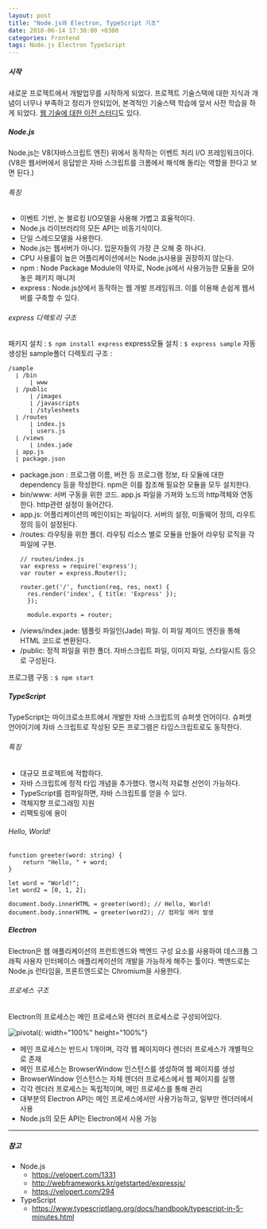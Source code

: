 ```yaml
---
layout: post
title: "Node.js와 Electron, TypeScript 기초"
date: 2018-06-14 17:30:00 +0300
categories: Frontend
tags: Node.js Electron TypeScript
---
```


##### 시작
새로운 프로젝트에서 개발업무를 시작하게 되었다. 프로젝트 기술스택에 대한 지식과 개념이 너무나 부족하고 정리가 안되있어, 본격적인 기술스택 학습에 앞서 사전 학습을 하게 되었다. [웹 기술에 대한 이전 스터디](/How-To-Work-Web)도 있다.

##### Node.js
Node.js는 V8(자바스크립트 엔진) 위에서 동작하는 이벤트 처리 I/O 프레임워크이다. (V8은 웹서버에서 응답받은 자바 스크립트를 크롬에서 해석해 돌리는 역할을 한다고 보면 된다.)

###### 특징
- 이벤트 기반, 논 블로킹 I/O모델을 사용해 가볍고 효율적이다.
- Node.js 라이브러리의 모든 API는 비동기식이다.
- 단일 스레드모델을 사용한다.
- Node.js는 웹서버가 아니다. 입문자들의 가장 큰 오해 중 하나다.
- CPU 사용률이 높은 어플리케이션에서는 Node.js사용을 권장하지 않는다.
- npm : Node Package Module의 약자로, Node.js에서 사용가능한 모듈을 모아놓은 패키지 매니저
- express : Node.js상에서 동작하는 웹 개발 프레임워크. 이를 이용해 손쉽게 웹서버를 구축할 수 있다.

###### express 디렉토리 구조
패키지 설치 : `$ npm install express`
express모듈 설치 : `$ express sample`
자동 생성된 sample폴더 디렉토리 구조 :  
```
/sample
  ⌊ /bin
      ⌊ www
  ⌊ /public
      ⌊ /images
      ⌊ /javascripts
      ⌊ /stylesheets
  ⌊ /routes
      ⌊ index.js
      ⌊ users.js
  ⌊ /views
      ⌊ index.jade
  ⌊ app.js
  ⌊ package.json
```
- package.json : 프로그램 이름, 버전 등 프로그램 정보, 타 모듈에 대한 dependency 등을 작성한다. npm은 이를 참조해 필요한 모듈을 모두 설치한다.
- bin/www: 서버 구동을 위한 코드. app.js 파일을 가져와 노드의 http객체와 연동한다. http관련 설정이 들어간다.
- app.js: 어플리케이션의 메인이되는 파일이다. 서버의 설정, 미들웨어 정의, 라우트 정의 등이 설정된다.
- /routes: 라우팅을 위한 폴더. 라우팅 리소스 별로 모듈을 만들어 라우팅 로직을 각 파일에 구현.
  ```
  // routes/index.js
  var express = require('express');
  var router = express.Router();

  router.get('/', function(req, res, next) {
    res.render('index', { title: 'Express' });
    });

    module.exports = router;
  ```
- /views/index.jade: 템플릿 파일인(Jade) 파일. 이 파일 제이드 엔진을 통해 HTML 코드로 변환된다.
- /public: 정적 파일을 위한 폴더. 자바스크립트 파일, 이미지 파일, 스타일시트 등으로 구성된다.

프로그램 구동 : `$ npm start`


##### TypeScript
TypeScript는 마이크로소프트에서 개발한 자바 스크립트의 슈퍼셋 언어이다. 슈퍼셋 언어이기에 자바 스크립트로 작성된 모든 프로그램은 타입스크립트로도 동작한다.

###### 특징
- 대규모 프로젝트에 적합하다.
- 자바 스크립트에 정적 타입 개념을 추가했다. 명시적 자료형 선언이 가능하다.
- TypeScript를 컴파일하면, 자바 스크립트를 얻을 수 있다.
- 객체지향 프로그래밍 지원
- 리팩토링에 용이

###### Hello, World!
```
function greeter(word: string) {
    return "Hello, " + word;
}

let word = "World!";
let word2 = [0, 1, 2];   

document.body.innerHTML = greeter(word); // Hello, World!
document.body.innerHTML = greeter(word2); // 컴파일 에러 발생
```

##### Electron
Electron은 웹 애플리케이션의 프런트엔드와 백엔드 구성 요소를 사용하여 데스크톱 그래픽 사용자 인터페이스 애플리케이션의 개발을 가능하게 해주는 툴이다. 백엔드로는 Node.js 런타임을, 프론트엔드로는 Chromium을 사용한다.

###### 프로세스 구조
Electron의 프로세스는 메인 프로세스와 렌더러 프로세스로 구성되어있다.  

![pivotal](../../../assets/postImages/electron.png){: width="100%" height="100%"}

- 메인 프로세스는 반드시 1개이며, 각각 웹 페이지마다 렌더러 프로세스가 개별적으로 존재
- 메인 프로세스는 BrowserWindow 인스턴스를 생성하여 웹 페이지를 생성
- BrowserWindow 인스턴스는 자체 렌더러 프로세스에서 웹 페이지를 실행
- 각각 렌더러 프로세스는 독립적이며, 메인 프로세스를 통해 관리
- 대부분의 Electron API는 메인 프로세스에서만 사용가능하고, 일부만 렌더러에서 사용
- Node.js의 모든 API는 Electron에서 사용 가능

------
##### 참고
- Node.js
  - <https://velopert.com/1331>
  - <http://webframeworks.kr/getstarted/expressjs/>
  - <https://velopert.com/294>
- TypeScript
  - <https://www.typescriptlang.org/docs/handbook/typescript-in-5-minutes.html>
